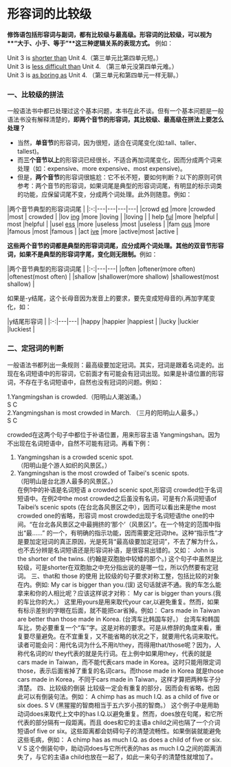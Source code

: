 # 形容词的比较级

<b>**修饰语包括形容词与副词，都有比较级与最高级**。形容词的比较级，可以视为**“大于、小于、等于”**这三种逻辑关系的表现方式。</b> 例如：  
>  
Unit 3 is <u>shorter than</u> Unit 4.（第三单元比第四单元短。）  
Unit 3 is <u>less difficult than</u> Unit 4. （第三单元没第四单元难。）  
Unit 3 is <u>as boring as</u> Unit 4. （第三单元和第四单元一样无聊。）  


### 一、比较级的拼法


一般语法书中都已处理过这个基本问题，本书在此不谈。但有一个基本问题是一般语法书没有解释清楚的，<b>即两个音节的形容词，其比较级、最高级在拼法上要怎么处理？</b>  
- 当然，**单音节**的形容词，因为很短，适合在词尾变化(如:tall、taller、tallest)。  
- 而**三个音节以上**的形容词已经很长，不适合再加词尾变化，因而分成两个词来处理（如：expensive、more expensive、most expensive)。  
- 但是，**两个音节**的形容词很尴尬：它不长不短，要如何判断？以下的原则可供参考：两个音节的形容词，如果词尾是典型的形容词词尾，有明显的标示词类的功能，应保留词尾不变，分成两个词处理。此外则随意。例如：  

|两个音节典型的形容词词尾             |
|:-:|---|---|---|---|
|crowd <u>ed</u>  |more   |crowded   |most   | crowded  |
|lov <u>ing</u>   |more   |loving   |   |loving   |
| help <u>ful</u>  |more   |helpful   | most  |helpful   |
|usel <u>ess</u>   |more   |useless   |most   |useless   |
|fam <u>ous</u>   |more   |famous   |most   |famous   |
|act <u>ive</u>   |more   |active|most   |active   |

<b>这些两个音节的词都是典型的形容词词尾，应分成两个词处理。其他的双音节形容词，如果不是典型的形容词字尾，变化则无限制。</b>例如：  

|两个音节典型的形容词词尾     |
|:-:|---|---|
|often   |oftener(more often)   |oftenest(most often)   |
|shallow   |shallower(more shallow)   |shallowest(most shallow)   |

如果是-y结尾，这个长母音因为发音上的要求，要先变成短母音的i,再加字尾变化，如：  

|y结尾形容词   |
|:-:|---|---|
|happy   |happier   |happiest   |
|lucky   |luckier   |luckiest   |


### 二、定冠词的判断


一般语法书都列出一条规则：最高级要加定冠词。其实，冠词是跟着名词走的。出现在名词短语中的形容词，它前面才有可能会有冠词出现。如果是补语位置的形容词，不存在于名词短语中，自然也没有冠词的问题。例如：  
>  
1.Yangmingshan is crowded.（阳明山人潮汹涌。）  
S C  
2.Yangmingshan is most crowded in March. （三月的阳明山人最多。）  
S C  

crowded在这两个句子中都位于补语位置，用来形容主语 Yangmingshan。因为不出现在名词短语中，自然不可能有冠词。再看下例：  
>  
1. Yangmingshan is a crowded scenic spot.  
（阳明山是个游人如织的风景区。）  
2. Yangmingshan is the most crowded of Taibei's scenic spots.  
（阳明山是台北游人最多的风景区。）  
在例1中的补语是名词短语 a crowded scenic spot,形容词 crowded位于名词短语中。在例2中the most crowded之后虽没有名词，可是有介系词短语of Taibei’s scenic spots (在台北各风景区之中），因而可以看出来是the most crowded one的省略，形容词 most crowded出现于名词短语the one的中间。“在台北各风景区之中最拥挤的‘那个’（风景区)”。在一个特定的范围中指出“最……” 的一个，有明确的指示功能，因而需要定冠词the。这种“指示性”才是要加定冠词的真正原因，光是死背“最高级要加定冠词”，不去了解为什么，也不去分辨是名词短语还是形容词补语，是很容易出错的。又如：
John is the shorter of the twins.
(约翰是双胞胎中较矮的那个。)
这个句子中虽然是比较级，可是shorter在双胞胎之中充分指出说的是哪一位，所以仍然要有定冠词。
三、that和 those 的使用
比较级的句子要求对称工整，包括比较的对象在内。例如:
My car is bigger than you.(误)
这句话就讲不通。我的车怎么能拿来和你的人相比呢？应该这样说才对称：
My car is bigger than yours.(我的车比你的大。）
这里用yours是用来取代your car,以避免重复。然而，如果有标示差别的字眼在后面，就不能把car省掉。例如：
Cars made in Taiwan are better than those made in Korea.
(台湾车比韩国车好。）
台湾车和韩国车比，势必要重复一个“车”字。这是对称的要求。可是从修辞的角度来看，重复要尽量避免。在不宜重复，又不能省略的状况之下，就要用代名词来取代。读者可能会问：用代名词为什么不用it/they，而得用that/those呢？因为，人称代名词的it/ they代表的就是先行词。在上例中如果用they，代表的就是cars made in Taiwan，而不能代表cars made in Korea。这时只能用限定词those，表示后面省掉了重复的名词cars。而those made in Korea 就是those cars made in Korea，不同于cars made in Taiwan，这样才算把两种车子分清楚。
四、比较级的倒装
比较级一定会有重复的部分，因而会有省略，也因此可以有倒装句法。例如：
A chimp has as much I.Q. as a child of five or six does.
S V
(黑猩猩的智商相当于五六岁小孩的智商。）
这个例子中是用助动词does来取代上文中的has I.Q.以避免重复。然而，does放在句尾，和它所代表的部分隔有一段距离。而且 does和它的主语a child之间也隔了一个介词短语of five or six。这些距离都会妨碍句子的清楚流畅性。如果倒装就能避免这些毛病，例如：
A chimp has as much I.Q. as does a child of five or six.
V S
这个倒装句中，助动词does与它所代表的has as much I.Q.之间的距离消失了，与它的主语a child也放在一起了，如此一来句子的清楚性就增加了。